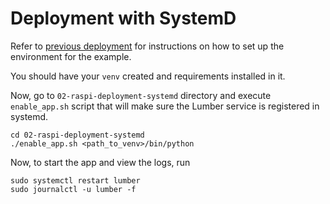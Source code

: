 # Deployment with SystemD

Refer to [previous deployment](../01-raspi-deployment/README.md) for instructions on how to set up
the environment for the example.

You should have your `venv` created and requirements installed in it.

Now, go to `02-raspi-deployment-systemd` directory and execute `enable_app.sh` script that will make sure
the Lumber service is registered in systemd.

```
cd 02-raspi-deployment-systemd
./enable_app.sh <path_to_venv>/bin/python
```

Now, to start the app and view the logs, run

```
sudo systemctl restart lumber
sudo journalctl -u lumber -f
```